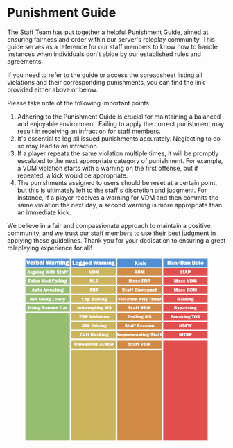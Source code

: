 # Punishment Guide

The Staff Team has put together a helpful Punishment Guide, aimed at ensuring fairness and order within our server's roleplay community. This guide serves as a reference for our staff members to know how to handle instances when individuals don't abide by our established rules and agreements.

If you need to refer to the guide or access the spreadsheet listing all violations and their corresponding punishments, you can find the link provided either above or below.

Please take note of the following important points:

1. Adhering to the Punishment Guide is crucial for maintaining a balanced and enjoyable environment. Failing to apply the correct punishment may result in receiving an infraction for staff members.
2. It's essential to log all issued punishments accurately. Neglecting to do so may lead to an infraction.
3. If a player repeats the same violation multiple times, it will be promptly escalated to the next appropriate category of punishment. For example, a VDM violation starts with a warning on the first offense, but if repeated, a kick would be appropriate.
4. The punishments assigned to users should be reset at a certain point, but this is ultimately left to the staff's discretion and judgment. For instance, if a player receives a warning for VDM and then commits the same violation the next day, a second warning is more appropriate than an immediate kick.

We believe in a fair and compassionate approach to maintain a positive community, and we trust our staff members to use their best judgment in applying these guidelines. Thank you for your dedication to ensuring a great roleplaying experience for all!

<figure><img src=".gitbook/assets/punishm,ents.png" alt=""><figcaption></figcaption></figure>

